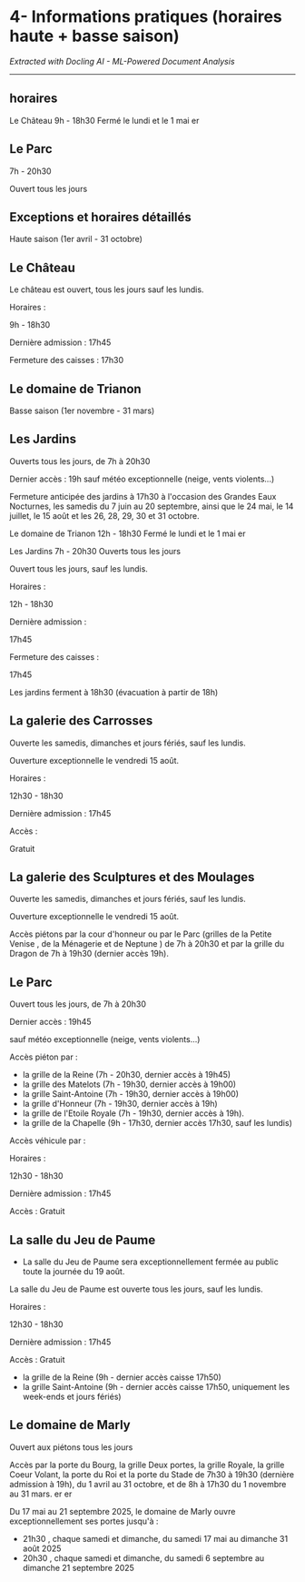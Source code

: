 # 4- Informations pratiques (horaires haute + basse saison)

*Extracted with Docling AI - ML-Powered Document Analysis*

---

## horaires

Le Château 9h - 18h30 Fermé le lundi et le 1 mai er

## Le Parc

7h - 20h30

Ouvert tous les jours

## Exceptions et horaires détaillés

Haute saison (1er avril - 31 octobre)

## Le Château

Le château est ouvert, tous les jours sauf les lundis.

Horaires :

9h - 18h30

Dernière admission : 17h45

Fermeture des caisses : 17h30

## Le domaine de Trianon

Basse saison (1er novembre - 31 mars)

## Les Jardins

Ouverts tous les jours, de 7h à 20h30

Dernier accès : 19h sauf météo exceptionnelle (neige, vents violents...)

Fermeture anticipée des jardins à 17h30 à l'occasion des Grandes Eaux Nocturnes, les samedis du 7 juin au 20 septembre, ainsi que le 24 mai, le 14 juillet, le 15 août et les 26, 28, 29, 30 et 31 octobre.

Le domaine de Trianon 12h - 18h30 Fermé le lundi et le 1 mai er

Les Jardins 7h - 20h30 Ouverts tous les jours

Ouvert tous les jours, sauf les lundis.

Horaires :

12h - 18h30

Dernière admission :

17h45

Fermeture des caisses :

17h45

Les jardins ferment à 18h30 (évacuation à partir de 18h)

## La galerie des Carrosses

Ouverte les samedis, dimanches et jours fériés, sauf les lundis.

Ouverture exceptionnelle le vendredi 15 août.

Horaires :

12h30 - 18h30

Dernière admission : 17h45

Accès :

Gratuit

## La galerie des Sculptures et des Moulages

Ouverte les samedis, dimanches et jours fériés, sauf les lundis.

Ouverture exceptionnelle le vendredi 15 août.

Accès piétons par la cour d'honneur ou par le Parc (grilles de la Petite Venise , de la Ménagerie et de Neptune ) de 7h à 20h30 et par la grille du Dragon de 7h à 19h30 (dernier accès 19h).

## Le Parc

Ouvert tous les jours, de 7h à 20h30

Dernier accès : 19h45

sauf météo exceptionnelle (neige, vents violents...)

Accès piéton par :

- la grille de la Reine (7h - 20h30, dernier accès à 19h45)
- la grille des Matelots (7h - 19h30, dernier accès à 19h00)
- la grille Saint-Antoine (7h - 19h30, dernier accès à 19h00)
- la grille d'Honneur (7h - 19h30, dernier accès à 19h)
- la grille de l'Etoile Royale (7h - 19h30, dernier accès à 19h).
- la grille de la Chapelle (9h - 17h30, dernier accès 17h30, sauf les lundis)

Accès véhicule par :

Horaires :

12h30 - 18h30

Dernière admission : 17h45

Accès : Gratuit

## La salle du Jeu de Paume

- La salle du Jeu de Paume sera exceptionnellement fermée au public toute la journée du 19 août.

La salle du Jeu de Paume est ouverte tous les jours, sauf les lundis.

Horaires :

12h30 - 18h30

Dernière admission : 17h45

Accès : Gratuit

- la grille de la Reine (9h - dernier accès caisse 17h50)
- la grille Saint-Antoine (9h - dernier accès caisse 17h50, uniquement les week-ends et jours fériés)

## Le domaine de Marly

Ouvert aux piétons tous les jours

Accès par la porte du Bourg, la grille Deux portes, la grille Royale, la grille Coeur Volant, la porte du Roi et la porte du Stade de 7h30 à 19h30 (dernière admission à 19h), du 1 avril au 31 octobre, et de 8h à 17h30 du 1 novembre au 31 mars. er er

Du 17 mai au 21 septembre 2025, le domaine de Marly ouvre exceptionnellement ses portes jusqu'à :

- 21h30 , chaque samedi et dimanche, du samedi 17 mai au dimanche 31 août 2025
- 20h30 , chaque samedi et dimanche, du samedi 6 septembre au dimanche 21 septembre 2025